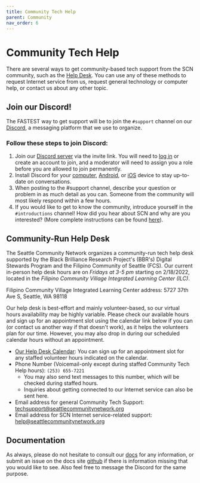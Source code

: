 ```yaml
---
title: Community Tech Help
parent: Community
nav_order: 6
---
```


# Community Tech Help

There are several ways to get community-based tech support from the SCN community, such as the [Help Desk](https://calendar.google.com/calendar/u/0/embed?src=c_grfefg3uklclsha3h8mhci8sdc@group.calendar.google.com&ctz=America/Los_Angeles).
You can use any of these methods to request Internet service from us, request general technology or computer help, or contact us about any other topic.  

## Join our Discord!

The FASTEST way to get support will be to join the `#support` channel on our [Discord](https://discord.gg/sZkK5RpeCE), a messaging platform that we use to organize.

### Follow these steps to join Discord:

1. Join our [Discord server](https://discord.gg/sZkK5RpeCE) via the invite link. You will need to [log in](https://discord.com/login) or create an account to join, and a moderator will need to assign you a role before you are allowed to join permanently.
2. Install Discord for your [computer](https://discord.com/download), [Android](https://play.google.com/store/apps/details?id=com.discord&hl=en_US&gl=US), or [iOS](https://apps.apple.com/us/app/discord-chat-talk-hangout/id985746746) device to stay up-to-date on conversations.
3. When posting to the #support channel, describe your question or problem in as much detail as you can. Someone from the community will most likely respond within a few hours.
4. If you would like to get to know the community, introduce yourself in the `#introductions` channel! How did you hear about SCN and why are you interested?
(More complete instructions can be found [here](https://docs.seattlecommunitynetwork.org/get-started)).

## Community-Run Help Desk 

The Seattle Community Network organizes a community-run tech help desk supported by the Black Brilliance Research Project's (BBR's) Digital Stewards Program and the Filipino Community of Seattle (FCS). Our current in-person help desk hours are on *Fridays at 3-5 pm* starting on 2/18/2022, located in the *Filipino Community Village Integrated Learning Center (ILC)*.

Filipino Community Village Integrated Learning Center address:
5727 37th Ave S, Seattle, WA 98118

Our help desk is best-effort and mainly volunteer-based, so our virtual hours availability may be highly variable. 
Please check our available hours and sign up for an appointment slot using the calendar link below if you can (or contact us another way if that doesn't work), as it helps the volunteers plan for our time.
However, you may also drop in during our scheduled calendar hours without an appointment.

* [Our Help Desk Calendar](https://calendar.google.com/calendar/u/0/embed?src=c_grfefg3uklclsha3h8mhci8sdc@group.calendar.google.com&ctz=America/Los_Angeles): You can sign up for an appointment slot for any staffed volunteer hours indicated on the calendar. 
* Phone Number (Voicemail-only except during staffed Community Tech Help hours): `(253) 655-7221`
    * You may also send text messages to this number, which will be checked during staffed hours.
    * Inquiries about getting connected to our Internet service can also be sent here. 
* Email address for general Community Tech Support: [techsupport@seattlecommunitynetwork.org](mailto:techsupport@seattlecommunitynetwork.org)
* Email address for SCN Internet service-related support: [help@seattlecommunitynetwork.org](mailto:help@seattlecommunitynetwork.org)


## Documentation

As always, please do not hesitate to consult our [docs](https://docs.seattlecommunitynetwork.org) for any information, or submit an issue on the docs site [github](https://github.com/Local-Connectivity-Lab/scn-documentation) if there is information missing that you would like to see.
Also feel free to message the Discord for the same purpose.
